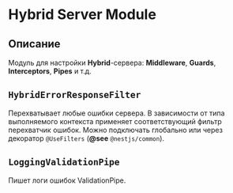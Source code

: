 # Hybrid Server Module

## Описание
Модуль для настройки **Hybrid**-сервера: **Middleware**, **Guards**, **Interceptors**, **Pipes** и т.д.

## `HybridErrorResponseFilter`
Перехватывает любые ошибки сервера. В зависимости от типа выполняемого контекста применяет соответствующий фильтр перехватчик ошибок.
Можно подключать глобально или через  декоратор `@UseFilters` (**@see** `@nestjs/common`).

## `LoggingValidationPipe`
Пишет логи ошибок ValidationPipe.
